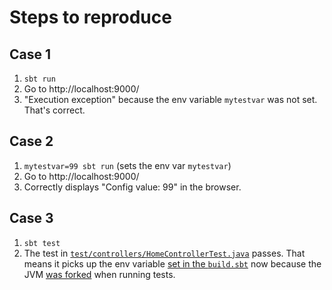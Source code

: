 # Steps to reproduce

## Case 1

1. `sbt run`
1. Go to http://localhost:9000/
1. "Execution exception" because the env variable `mytestvar` was not set. That's correct.

## Case 2

1. `mytestvar=99 sbt run` (sets the env var `mytestvar`)
1. Go to http://localhost:9000/
1. Correctly displays "Config value: 99" in the browser.

## Case 3

1. `sbt test`
1. The test in [`test/controllers/HomeControllerTest.java`](https://github.com/mkurz/playframework-reproducers/blob/49e6b7b215e08967e72b2ef7f96d8aaf09cef902/playframework-10972/test/controllers/HomeControllerTest.java#L17-L20) passes. That means it picks up the env variable [set in the `build.sbt`](https://github.com/mkurz/playframework-reproducers/blob/main/playframework-10972/build.sbt#L10) now because the JVM [was forked](https://github.com/mkurz/playframework-reproducers/blob/49e6b7b215e08967e72b2ef7f96d8aaf09cef902/playframework-10972/build.sbt#L12) when running tests.
